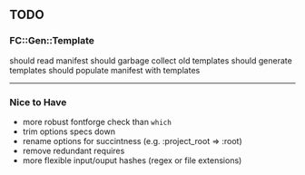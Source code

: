 ## TODO

### FC::Gen::Template

should read manifest
should garbage collect old templates
should generate templates
should populate manifest with templates

---

### Nice to Have

* more robust fontforge check than `which`
* trim options specs down
* rename options for succintness (e.g. :project_root => :root)
* remove redundant requires
* more flexible input/ouput hashes (regex or file extensions)
